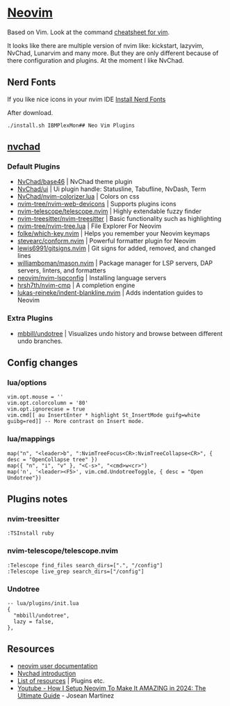 # [Neovim](https://neovim.io/)

Based on Vim. Look at the command [cheatsheet for vim](vim.md).

It looks like there are multiple version of nvim like: kickstart, lazyvim, NvChad, Lunarvim and many more.
But they are only different because of there configuration and plugins. At the moment I like NvChad.

## Nerd Fonts
If you like nice icons in your nvim IDE [Install Nerd Fonts](https://github.com/ryanoasis/nerd-fonts)

After download.

    ./install.sh IBMPlexMon## Neo Vim Plugins

## [nvchad](https://nvchad.com/docs/)

### Default Plugins

* [NvChad/base46](https://github.com/NvChad/base46) | NvChad theme plugin
* [NvChad/ui](https://github.com/NvChad/ui) | Ui plugin handle: Statusline, Tabufline, NvDash, Term
* [NvChad/nvim-colorizer.lua](https://github.com/norcalli/nvim-colorizer.lua) | Colors on css
* [nvim-tree/nvim-web-devicons](https://github.com/nvim-tree/nvim-web-devicons) | Supports plugins icons
* [nvim-telescope/telescope.nvim](https://github.com/nvim-telescope/telescope.nvim) | Highly extendable fuzzy finder
* [nvim-treesitter/nvim-treesitter](https://github.com/nvim-treesitter/nvim-treesitter) | Basic functionality such as highlighting
* [nvim-tree/nvim-tree.lua](https://github.com/nvim-tree/nvim-tree.lua) |  File Explorer For Neovim
* [folke/which-key.nvim](https://github.com/folke/which-key.nvim) | Helps you remember your Neovim keymaps
* [stevearc/conform.nvim](https://github.com/stevearc/conform.nvim) | Powerful formatter plugin for Neovim
* [lewis6991/gitsigns.nvim](https://github.com/lewis6991/gitsigns.nvim) | Git signs for added, removed, and changed lines
* [williamboman/mason.nvim](https://github.com/williamboman/mason.nvim) | Package manager for LSP servers, DAP servers, linters, and formatters
* [neovim/nvim-lspconfig](neovim/nvim-lspconfig) | Installing language servers
* [hrsh7th/nvim-cmp](https://github.com/hrsh7th/nvim-cmp) | A completion engine
* [lukas-reineke/indent-blankline.nvim](https://github.com/lukas-reineke/indent-blankline.nvim) | Adds indentation guides to Neovim

### Extra Plugins

* [mbbill/undotree](https://github.com/mbbill/undotree) | Visualizes undo history and browse between different undo branches.

## Config changes

### lua/options

    vim.opt.mouse = ''
    vim.opt.colorcolumn = '80'
    vim.opt.ignorecase = true
    vim.cmd[[ au InsertEnter * highlight St_InsertMode guifg=white guibg=red]] -- More contrast on Insert mode.


### lua/mappings

    map("n", "<leader>b", ":NvimTreeFocus<CR>:NvimTreeCollapse<CR>", { desc = "OpenCollapse tree" })
    map({ "n", "i", "v" }, "<C-s>", "<cmd>w<cr>")
    map('n', '<leader><F5>', vim.cmd.UndotreeToggle, { desc = "Open Undotree"})

## Plugins notes

### nvim-treesitter

    :TSInstall ruby

### nvim-telescope/telescope.nvim

    :Telescope find_files search_dirs=[".", "/config"]
    :Telescope live_grep search_dirs=["/config"]

### Undotree

    -- lua/plugins/init.lua
    {
      "mbbill/undotree",
      lazy = false,
    },

## Resources
* [neovim user documentation](https://neovim.io/doc/user/)
* [Nvchad introduction](https://docs.rockylinux.org/books/nvchad/)
* [List of resources](https://github.com/hrsh7th/nvim-cmp/wiki/List-of-sources) | Plugins etc.
* [Youtube - How I Setup Neovim To Make It AMAZING in 2024: The Ultimate Guide](https://www.youtube.com/watch?v=6pAG3BHurdM) - Josean Martinez
